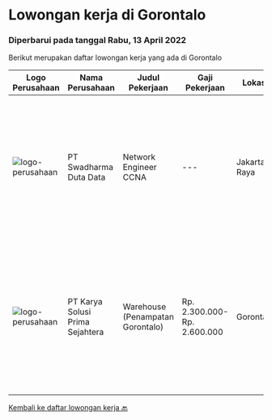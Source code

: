 
  # Lowongan kerja di Gorontalo

  ### Diperbarui pada tanggal Rabu, 13 April 2022

  Berikut merupakan daftar lowongan kerja yang ada di Gorontalo

  |Logo Perusahaan | Nama Perusahaan | Judul Pekerjaan | Gaji Pekerjaan | Lokasi | Deskripsi | Tanggal diunggah | Pranala |
  | -------------- | --------------- | --------------- | --------- | --------- | -------------- | ------- | ----------- |
  |![logo-perusahaan](https://image-service-cdn.seek.com.au/e55e3708620a7ff5e7da329d1725ee01ed113417/ee4dce1061f3f616224767ad58cb2fc751b8d2dc)|PT Swadharma Duta Data|Network Engineer CCNA|---|Jakarta Raya|Kualifikasi : D3- S1 bidang Teknik Informatika, Ilmu Komputer Usia 20 - 30 tahun Pengalaman di bidang IT Network 1 - 2 Tahun Menguasai bidang IT...|Kamis, 24 Maret 2022|https://www.jobstreet.co.id/id/job/network-engineer-ccna-3831920?token=0~edc31172-a027-4366-a1b9-c469ecdd6708&sectionRank=1&jobId=jobstreet-id-job-3831920|
|![logo-perusahaan](https://image-service-cdn.seek.com.au/bb0f2c313297f2db3d497466b95d7da85644edc0/ee4dce1061f3f616224767ad58cb2fc751b8d2dc)|PT Karya Solusi Prima Sejahtera|Warehouse (Penampatan Gorontalo)|Rp. 2.300.000-Rp. 2.600.000|Gorontalo|Pendidikan minimal D3 semua jurusan Diutamakan memiliki pengalaman bekerja di gudang Terbiasa menggunakan aplikasi komputer terkait inventarisasi...|Rabu, 23 Maret 2022|https://www.jobstreet.co.id/id/job/warehouse-penampatan-gorontalo-3831056?token=0~edc31172-a027-4366-a1b9-c469ecdd6708&sectionRank=2&jobId=jobstreet-id-job-3831056|


  [Kembali ke daftar lowongan kerja 🔙](../README.md#daftar-lowongan-kerja)
  